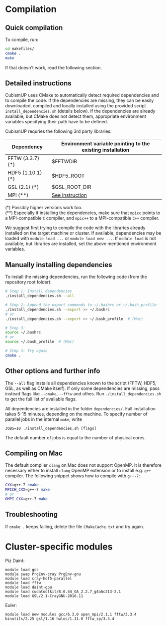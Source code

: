 <!--
TO VIEW THIS FILE, RUN THE FOLLOWING:
    python3 -m pip install --user grip
    python3 -m grip README.md --export README.html

AND OPEN
    README.html

OR USE WEB SERVER VARIANT (NOTE: 60 UPDATES/HOUR LIMIT!!)
    python3 -m grip README.md
-->

# Compilation

## Quick compilation

To compile, run:
```bash
cd makefiles/
cmake .
make
```

If that doesn't work, read the following section.

## Detailed instructions

CubismUP uses CMake to automatically detect required dependencies and to compile the code.
If the dependencies are missing, they can be easily downloaded, compiled and locally installed using the provided script `install_dependencies.sh` (details below).
If the dependencies are already available, but CMake does not detect them, appropriate environment variables specifying their path have to be defined.

CubismUP requries the following 3rd party libraries:

| Dependency            | Environment variable pointing to the existing installation |
|-----------------------|----------------------------------|
| FFTW (3.3.7) (\*)     | $FFTWDIR                         |
| HDF5 (1.10.1) (\*)    | $HDF5_ROOT                       |
| GSL (2.1) (\*)        | $GSL_ROOT_DIR                    |
| MPI (\*\*)            | [See instruction][mpi-path]      |

(\*) Possibly higher versions work too.<br>
(\*\*) Especially if installing the dependencies, make sure that `mpicc` points to a MPI-compatible `C` compiler, and `mpic++` to a MPI-compatible `C++` compiler.

We suggest first trying to compile the code with the libraries already installed on the target machine or cluster.
If available, dependencies may be loaded with `module load ...` or `module load new ...`.
If `module load` is not available, but libraries are installed, set the above mentioned environment variables.

## Manually installing dependencies

To install the missing dependencies, run the following code (from the repository root folder):
```bash
# Step 1: Install dependencies
./install_dependencies.sh --all

# Step 2: Append the export commands to ~/.bashrc or ~/.bash_profile
./install_dependencies.sh --export >> ~/.bashrc
# or
./install_dependencies.sh --export >> ~/.bash_profile  # (Mac)

# Step 3:
source ~/.bashrc
# or
source ~/.bash_profile  # (Mac)

# Step 4: Try again
cmake .
```

## Other options and further info

The `--all` flag installs all dependencies known to the script (FFTW, HDF5, GSL, as well as CMake itself).
If only some dependencies are missing, pass instead flags like `--cmake`, `--fftw` and othes.
Run `./install_dependencies.sh` to get the full list of available flags.

All dependencies are installed in the folder `dependencies/`.
Full installation takes 5-15 minutes, depending on the machine.
To specify number of parallel jobs in the internal `make`, write
```
JOBS=10 ./install_dependencies.sh [flags]
```
The default number of jobs is equal to the number of physical cores.


## Compiling on Mac

The default compiler `clang` on Mac does not support OpenMP. It is therefore necessary either to install `clang` OpenMP extension or to install e.g. `g++` compiler. The following snippet shows how to compile with `g++-7`:
```bash
CXX=g++-7 cmake .
MPICH_CXX=g++-7 make
# or
OMPI_CXX=g++-7 make
```

## Troubleshooting

If `cmake .` keeps failing, delete the file `CMakeCache.txt` and try again.



# Cluster-specific modules

Piz Daint:
```shell
module load gcc
module swap PrgEnv-cray PrgEnv-gnu
module load cray-hdf5-parallel
module load fftw
module load daint-gpu
module load cudatoolkit/8.0.44_GA_2.2.7_g4a6c213-2.1
module load GSL/2.1-CrayGNU-2016.11
```

Euler:
```shell
module load new modules gcc/6.3.0 open_mpi/2.1.1 fftw/3.3.4 binutils/2.25 gsl/1.16 hwloc/1.11.0 fftw_sp/3.3.4
```


[mpi-path]: https://stackoverflow.com/questions/43054602/custom-mpi-path-in-cmake-project
